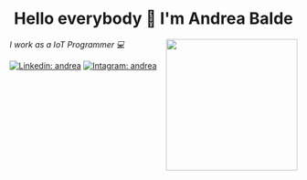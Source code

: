 <h1 align="center">Hello everybody 👋 I'm Andrea Balde</h1>
<img align='right' src="https://media.giphy.com/media/HEPwfdu6T6svpPE1eN/giphy.gif" width="230">
<p><em>I work as a IoT Programmer 💻</em></p>

[![Linkedin: andrea](https://img.shields.io/badge/-Linkedin-blue?logo=Linkedin&logoColor=white&link=https://www.linkedin.com/in/andrea-baldessin-976468216/)](https://www.linkedin.com/in/andrea-baldessin-976468216/) [![Intagram: andrea](https://img.shields.io/badge/-Instagram-red?style=rouded&logo=Instagram&logoColor=white&link=https://www.instagram.com/andreabalde/)](https://www.instagram.com/andreabalde/)

<!---
AndreaBalde/AndreaBalde is a ✨ special ✨ repository because its `README.md` (this file) appears on your GitHub profile.
You can click the Preview link to take a look at your changes.
--->
